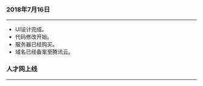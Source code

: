 
###  2018年7月16日
-----------------------------------------------------------------
 * UI设计完成。
 * 代码修改开始。
 * 服务器已经购买。
 * 域名已经备案至腾讯云。



### 人才网上线
-----------------------------------------------------------------
